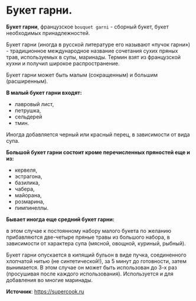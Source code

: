 # Букет гарни.

**Букет гарни**, французское `bouquet garni` - сборный букет, букет необходимых принадлежностей.

Букет гарни (иногда в русской литературе его называют «пучок гарни») - традиционное международное название сочетания сухих пряных трав, используемых в супы, маринады. Термин взят из французской кухни и получил широкое распространение.

Букет гарни может быть малым (сокращенным) и большим (расширенным).

**В малый букет гарни входят:**

- лавровый лист,
- петрушка,
- сельдерей
- тмин.

Иногда добавляется черный или красный перец, в зависимости от вида супа.

**Большой букет гарни состоит кроме перечисленных пряностей еще и из:**

- кервеля,
- эстрагона,
- базилика,
- чабера,
- майорана,
- розмарина,
- пимпинеллы.

**Бывает иногда еще средний букет гарни:**

в этом случае к постоянному набору малого букета по желанию прибавляются две-четыре пряные травы из большого набора, в зависимости от характера супа (мясной, овощной, куриный, рыбный).

Букет гарни опускается в кипящий бульон в виде пучка, соединенного хлопчатой нитью (не синтетической!), за 5 минут до готовности, затем вынимается. В этом случае он может быть использован до 3-х раз (просушивая после каждого использования). Используется и для добавления во многие маринады.

**Источник**: https://supercook.ru
